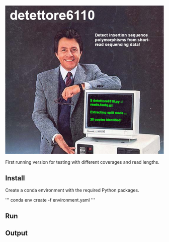 ![](detettore_ad.png)

First running version for testing with different coverages and read lengths.

## Install
Create a conda environment with the required Python packages.

'''
conda env create -f environment.yaml
'''

## Run 

## Output